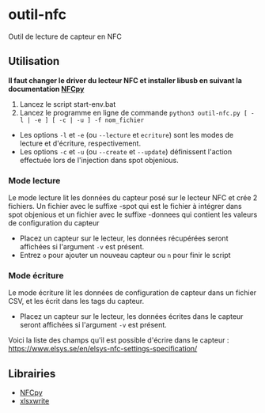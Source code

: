 # outil-nfc

Outil de lecture de capteur en NFC

## Utilisation
**Il faut changer le driver du lecteur NFC et installer libusb en suivant la documentation [NFCpy](https://nfcpy.readthedocs.io/en/latest/)**

1. Lancez le script start-env.bat
2. Lancez le programme en ligne de commande `python3 outil-nfc.py [ -l | -e ] [ -c | -u ] -f nom_fichier`
- Les options `-l` et `-e` (ou `--lecture` et `ecriture`) sont les modes de lecture et d'écriture, respectivement.
- Les options `-c` et `-u` (ou `--create` et `--update`) définissent l'action effectuée lors de l'injection dans spot objenious.

### Mode lecture

Le mode lecture lit les données du capteur posé sur le lecteur NFC et crée 2 fichiers.
Un fichier avec le suffixe -spot qui est le fichier à intégrer dans spot objenious et un fichier avec le suffixe -donnees qui contient les valeurs de configuration du capteur

- Placez un capteur sur le lecteur, les données récupérées seront affichées si l'argument `-v` est présent.
- Entrez `o` pour ajouter un nouveau capteur ou `n` pour finir le script


### Mode écriture

Le mode écriture lit les données de configuration de capteur dans un fichier CSV, et les écrit dans les tags du capteur.

- Placez un capteur sur le lecteur, les données écrites dans le capteur seront affichées si l'argument `-v` est présent.

Voici la liste des champs qu'il est possible d'écrire dans le capteur : https://www.elsys.se/en/elsys-nfc-settings-specification/

## Librairies
- [NFCpy](https://nfcpy.readthedocs.io/)
- [xlsxwrite](https://xlsxwrite.readthedocs.io/)